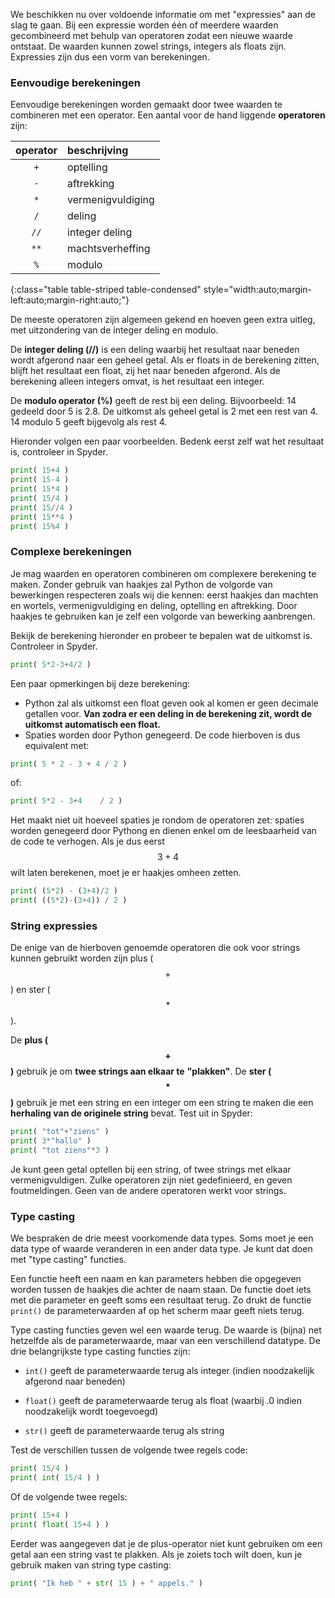 We beschikken nu over voldoende informatie om met "expressies" aan de slag te gaan.
Bij een expressie worden één of meerdere waarden gecombineerd met
behulp van operatoren zodat een nieuwe waarde ontstaat. 
De waarden kunnen zowel strings, integers als floats zijn.
Expressies zijn dus een vorm van berekeningen.

### Eenvoudige berekeningen

Eenvoudige berekeningen worden gemaakt door twee waarden te combineren
met een operator. Een aantal voor de hand liggende **operatoren** zijn:

| operator | beschrijving |
|:--------:|:------------|
| `+` | optelling |
| `-` | aftrekking |
| `*` | vermenigvuldiging |
| `/` | deling |
| `//` | integer deling |
| `**` | machtsverheffing |
| `%` | modulo |
{:class="table table-striped table-condensed" style="width:auto;margin-left:auto;margin-right:auto;"}


De meeste operatoren zijn algemeen gekend en hoeven geen extra uitleg, 
met uitzondering van de integer deling en modulo.

De **integer deling (//)** is een deling waarbij het resultaat naar beneden 
wordt afgerond naar een geheel getal. Als er floats in
de berekening zitten, blijft het resultaat een float, zij het naar
beneden afgerond. Als de berekening alleen integers omvat, is het
resultaat een integer.

De **modulo operator (%)** geeft de rest bij een deling.
Bijvoorbeeld: 14 gedeeld door 5 is 2.8.
De uitkomst als geheel getal is 2 met een rest van 4. 14
modulo 5 geeft bijgevolg als rest 4.

Hieronder volgen een paar voorbeelden. Bedenk eerst zelf wat het resultaat is,
controleer in Spyder.

```python
print( 15+4 )
print( 15-4 )
print( 15*4 )
print( 15/4 )
print( 15//4 )
print( 15**4 )
print( 15%4 )
```

### Complexe berekeningen

Je mag waarden en operatoren combineren om complexere berekening te maken.
Zonder gebruik van haakjes zal Python de volgorde van bewerkingen respecteren
zoals wij die kennen: eerst haakjes dan machten en wortels, vermenigvuldiging en deling, 
optelling en aftrekking. 
Door haakjes te gebruiken kan je zelf een volgorde van bewerking aanbrengen.

Bekijk de berekening hieronder en probeer te bepalen wat de uitkomst is.
Controleer in Spyder.

```python
print( 5*2-3+4/2 )
```

Een paar opmerkingen bij deze berekening:
-   Python zal als uitkomst een float geven ook al komen er geen decimale getallen voor.
    **Van zodra er een deling in de berekening zit, wordt de uitkomst automatisch een float.**
-   Spaties worden door Python genegeerd. De code hierboven is dus equivalent met:

```python
print( 5 * 2 - 3 + 4 / 2 )
```

of:

```python
print( 5*2 - 3+4    / 2 )
```

Het maakt niet uit hoeveel spaties je rondom de operatoren zet: spaties worden genegeerd 
door Pythong en dienen enkel om de leesbaarheid van de code te verhogen. 
Als je dus eerst $$3+4$$ wilt laten berekenen, moet je er haakjes omheen
zetten.

```python
print( (5*2) - (3+4)/2 )
print( ((5*2)-(3+4)) / 2 )
```

### String expressies

De enige van de hierboven genoemde operatoren die ook voor strings
kunnen gebruikt worden zijn plus ($$+$$) en ster ($$*$$).

De **plus ($$+$$)** gebruik je om **twee strings aan elkaar te**
**"plakken"**. De **ster ($$*$$)** gebruik je met een string en een
integer om een string te maken die een **herhaling van de originele string**
bevat. Test uit in Spyder:

```python
print( "tot"+"ziens" )
print( 3*"hallo" )
print( "tot ziens"*3 )
```

Je kunt geen getal optellen bij een string, of twee strings met elkaar
vermenigvuldigen. Zulke operatoren zijn niet gedefinieerd, en geven
foutmeldingen. Geen van de andere operatoren werkt voor strings.

### Type casting

We bespraken de drie meest voorkomende data types.
Soms moet je een data type of waarde veranderen in een ander data type.
Je kunt dat doen met "type casting" functies.

Een functie heeft een naam en kan parameters hebben die opgegeven worden tussen de
haakjes die achter de naam staan. De functie doet iets met die
parameter en geeft soms een resultaat terug. Zo drukt de functie
`print()` de parameterwaarden af op het scherm maar geeft niets terug.

Type casting functies geven wel een waarde terug. De waarde is (bijna) net hetzelfde als de
parameterwaarde, maar van een verschillend datatype. 
De drie belangrijkste type casting functies zijn:

-   `int()` geeft de parameterwaarde terug als integer (indien
    noodzakelijk afgerond naar beneden)

-   `float()` geeft de parameterwaarde terug als float (waarbij .0
    indien noodzakelijk wordt toegevoegd)

-   `str()` geeft de parameterwaarde terug als string

Test de verschillen tussen de volgende twee regels code:

```python
print( 15/4 )
print( int( 15/4 ) )
```

Of de volgende twee regels:

```python
print( 15+4 )
print( float( 15+4 ) )
```

Eerder was aangegeven dat je de plus-operator niet kunt gebruiken om een
getal aan een string vast te plakken. Als je zoiets toch wilt doen, kun
je gebruik maken van string type casting:

```python
print( "Ik heb " + str( 15 ) + " appels." )
```
